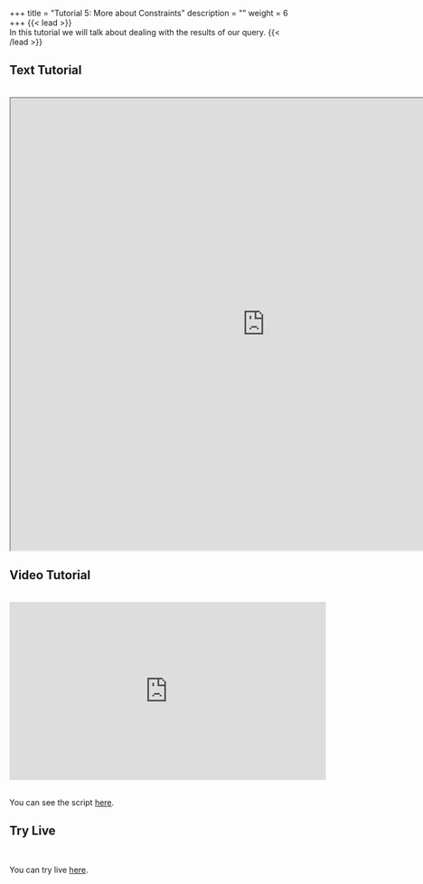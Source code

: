 +++
title = "Tutorial 5: More about Constraints"
description = ""
weight = 6
+++
{{< lead >}}
<br/>
In this tutorial we will talk about dealing with the results of our query.
{{< /lead >}}

## Text Tutorial
<br/>

<iframe width="900" height="800" src="https://nbviewer.jupyter.org/github/intermine/intermine-ws-python-docs/blob/master/05-tutorial.ipynb" title="Python Tutorial 05">
</iframe>


## Video Tutorial
<br/>

<iframe width="560" height="315" src="https://www.youtube.com/embed/k9Bs44aLO7k" frameborder="0" allow="accelerometer; autoplay; encrypted-media; gyroscope; picture-in-picture" allowfullscreen></iframe>
<br/>

<br/>

You can see the script [here](/python-tutorial/python-scripts/video05).

## Try Live
<br/>

You can try live [here](https://mybinder.org/v2/gh/intermine/intermine-ws-python-docs/master?filepath=05-tutorial.ipynb).